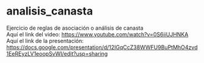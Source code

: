 # analisis_canasta
Ejercicio de reglas de asociación o análisis de canasta <br>
Aquí el link del video: https://www.youtube.com/watch?v=0S6iiUJHNKA <br> 
Aquí el link de la presentación: https://docs.google.com/presentation/d/12IGqCcZ38WWFU9BuPtMhO4zvd1EeREyzLV1eoopSvWI/edit?usp=sharing <br> 

